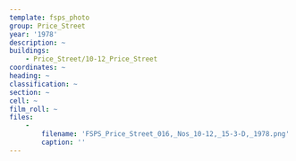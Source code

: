 ```yaml
---
template: fsps_photo
group: Price_Street
year: '1978'
description: ~
buildings:
    - Price_Street/10-12_Price_Street
coordinates: ~
heading: ~
classification: ~
section: ~
cell: ~
film_roll: ~
files:
    -
        filename: 'FSPS_Price_Street_016,_Nos_10-12,_15-3-D,_1978.png'
        caption: ''
---
```

